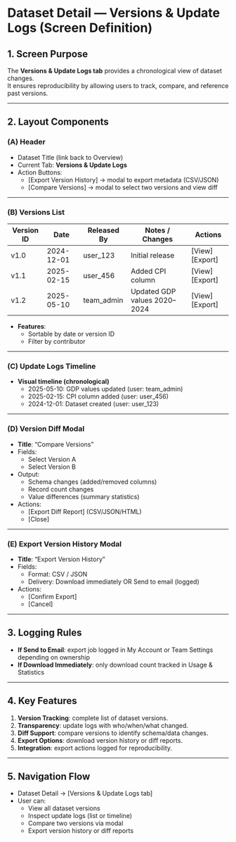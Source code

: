 # Dataset Detail — Versions & Update Logs (Screen Definition)

## 1. Screen Purpose
The **Versions & Update Logs tab** provides a chronological view of dataset changes.  
It ensures reproducibility by allowing users to track, compare, and reference past versions.

---

## 2. Layout Components

### (A) Header
- Dataset Title (link back to Overview)
- Current Tab: **Versions & Update Logs**
- Action Buttons:
  - [Export Version History] → modal to export metadata (CSV/JSON)
  - [Compare Versions] → modal to select two versions and view diff

---

### (B) Versions List
| Version ID | Date       | Released By | Notes / Changes              | Actions         |
|------------|-----------|-------------|------------------------------|-----------------|
| v1.0       | 2024-12-01| user_123    | Initial release              | [View] [Export] |
| v1.1       | 2025-02-15| user_456    | Added CPI column             | [View] [Export] |
| v1.2       | 2025-05-10| team_admin  | Updated GDP values 2020–2024 | [View] [Export] |

- **Features**:
  - Sortable by date or version ID
  - Filter by contributor

---

### (C) Update Logs Timeline
- **Visual timeline (chronological)**  
  - 2025-05-10: GDP values updated (user: team_admin)  
  - 2025-02-15: CPI column added (user: user_456)  
  - 2024-12-01: Dataset created (user: user_123)  

---

### (D) Version Diff Modal
- **Title**: “Compare Versions”  
- Fields:
  - Select Version A  
  - Select Version B  
- Output:
  - Schema changes (added/removed columns)  
  - Record count changes  
  - Value differences (summary statistics)  
- Actions:
  - [Export Diff Report] (CSV/JSON/HTML)
  - [Close]

---

### (E) Export Version History Modal
- **Title**: “Export Version History”  
- Fields:
  - Format: CSV / JSON  
  - Delivery: Download immediately OR Send to email (logged)  
- Actions:
  - [Confirm Export]  
  - [Cancel]  

---

## 3. Logging Rules
- **If Send to Email**: export job logged in My Account or Team Settings depending on ownership  
- **If Download Immediately**: only download count tracked in Usage & Statistics  

---

## 4. Key Features
1. **Version Tracking**: complete list of dataset versions.  
2. **Transparency**: update logs with who/when/what changed.  
3. **Diff Support**: compare versions to identify schema/data changes.  
4. **Export Options**: download version history or diff reports.  
5. **Integration**: export actions logged for reproducibility.  

---

## 5. Navigation Flow
- Dataset Detail → [Versions & Update Logs tab]  
- User can:
  - View all dataset versions  
  - Inspect update logs (list or timeline)  
  - Compare two versions via modal  
  - Export version history or diff reports  
